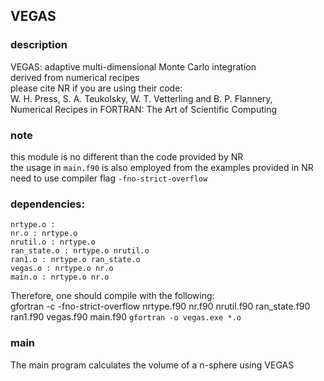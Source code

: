 ## VEGAS 

### description
VEGAS: adaptive multi-dimensional Monte Carlo integration  
derived from numerical recipes  
please cite NR if you are using their code:  
W. H. Press, S. A. Teukolsky, W. T. Vetterling and B. P. Flannery,  
Numerical Recipes in FORTRAN: The Art of Scientific Computing

### note
this module is no different than the code provided by NR  
the usage in `main.f90` is also employed from the examples provided in NR  
need to use compiler flag `-fno-strict-overflow`

### dependencies:

    nrtype.o :
    nr.o : nrtype.o
    nrutil.o : nrtype.o
    ran_state.o : nrtype.o nrutil.o
    ran1.o : nrtype.o ran_state.o
    vegas.o : nrtype.o nr.o
    main.o : nrtype.o nr.o

Therefore, one should compile with the following:  
    gfortran -c -fno-strict-overflow nrtype.f90 nr.f90 nrutil.f90 ran_state.f90 ran1.f90 vegas.f90 main.f90
`gfortran -o vegas.exe *.o`

### main
The main program calculates the volume of a n-sphere using VEGAS

